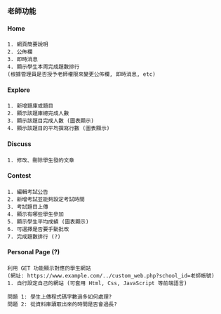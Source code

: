 ### 老師功能

#### Home

```
1. 網頁簡要說明
2. 公佈欄
3. 即時消息
4. 顯示學生本周完成題數排行
(根據管理員是否授予老師權限來變更公佈欄, 即時消息, etc)
```

#### Explore

```
1. 新增題庫或題目
2. 顯示該題庫總完成人數
3. 顯示該題目完成人數 (圖表顯示)
4. 顯示該題目的平均撰寫行數 (圖表顯示)
```

#### Discuss

```
1. 修改、刪除學生發的文章
```

#### Contest

```
1. 編輯考試公告
2. 新增考試並能夠設定考試時間
3. 考試題目上傳
4. 顯示有哪些學生參加
5. 顯示學生平均成績 (圖表顯示)
6. 可選擇是否要手動批改
7. 完成題數排行 (?)
```

#### Personal Page (?)

```
利用 GET 功能顯示對應的學生網站
(網址: https://www.example.com/../custom_web.php?school_id=老師帳號)
1. 自行設定自己的網站 (可套用 Html, Css, JavaScript 等前端語言)

問題 1: 學生上傳程式碼字數過多如何處理?
問題 2: 從資料庫讀取出來的時間是否會過長?
```